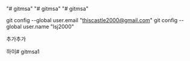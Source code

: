 "# gitmsa" 
"# gitmsa" 
"# gitmsa" 

git config --global user.email "thiscastle2000@gmail.com"
  git config --global user.name "lsj2000"

추가추가

하이# gitmsa1
